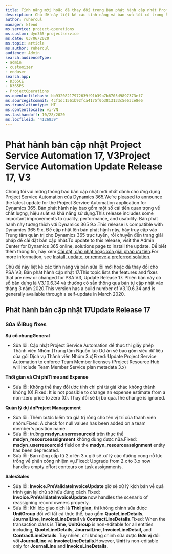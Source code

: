 ```yaml
---
title: Tính năng mới hoặc đã thay đổi trong Bản phát hành cập nhật Project Service Automation 17, V3
description: Chủ đề này liệt kê các tính năng và bản sửa lỗi có trong Bản phát hành cập nhật Project Service Automation 17, V3.
author: ruhercul
manager: kfend
ms.service: project-operations
ms.custom: dyn365-projectservice
ms.date: 03/06/2020
ms.topic: article
ms.author: ruhercul
audience: Admin
search.audienceType:
- admin
- customizer
- enduser
search.app:
- D365CE
- D365PS
- ProjectOperations
ms.openlocfilehash: bb93208217972639f91b39b7b6705d9897373ef7
ms.sourcegitcommit: 4cf1dc1561b92fca4175f0b3813133c5e63ce8e6
ms.translationtype: HT
ms.contentlocale: vi-VN
ms.lasthandoff: 10/28/2020
ms.locfileid: "4126839"
---
```

# <a name="project-service-automation-update-release-17-v3"></a><span data-ttu-id="d7489-103">Phát hành bản cập nhật Project Service Automation 17, V3</span><span class="sxs-lookup"><span data-stu-id="d7489-103">Project Service Automation Update Release 17, V3</span></span>

<span data-ttu-id="d7489-104">Chúng tôi vui mừng thông báo bản cập nhật mới nhất dành cho ứng dụng Project Service Automation của Dynamics 365.</span><span class="sxs-lookup"><span data-stu-id="d7489-104">We’re pleased to announce the latest update for the Project Service Automation application for Dynamics 365.</span></span> <span data-ttu-id="d7489-105">Bản phát hành này bao gồm một số cải tiến quan trọng về chất lượng, hiệu suất và khả năng sử dụng.</span><span class="sxs-lookup"><span data-stu-id="d7489-105">This release includes some important improvements to quality, performance, and usability.</span></span>  <span data-ttu-id="d7489-106">Bản phát hành này tương thích với Dynamics 365 9.x.</span><span class="sxs-lookup"><span data-stu-id="d7489-106">This release is compatible with Dynamics 365 9.x.</span></span> <span data-ttu-id="d7489-107">Để cập nhật lên bản phát hành này, hãy truy cập vào Trung tâm quản trị cho Dynamics 365 trực tuyến, rồi chuyển đến trang giải pháp để cài đặt bản cập nhật.</span><span class="sxs-lookup"><span data-stu-id="d7489-107">To update to this release, visit the Admin Center for Dynamics 365 online, solutions page to install the update.</span></span> <span data-ttu-id="d7489-108">Để biết thêm thông tin, hãy xem [Cài đặt, cập nhật hoặc xóa giải pháp ưu tiên](https://docs.microsoft.com/power-platform/admin/install-remove-preferred-solution).</span><span class="sxs-lookup"><span data-stu-id="d7489-108">For more information, see [Install, update, or remove a preferred solution](https://docs.microsoft.com/power-platform/admin/install-remove-preferred-solution).</span></span>

<span data-ttu-id="d7489-109">Chủ đề này liệt kê các tính năng và bản sửa lỗi mới hoặc đã thay đổi cho PSA V3, Bản phát hành cập nhật 17.</span><span class="sxs-lookup"><span data-stu-id="d7489-109">This topic lists the features and fixes that are new or changed for PSA V3, Update Release 17.</span></span> <span data-ttu-id="d7489-110">Phiên bản này có số bản dựng là V3.10.6.34 và thường có sẵn thông qua bản tự cập nhật vào tháng 3 năm 2020.</span><span class="sxs-lookup"><span data-stu-id="d7489-110">This version has a build number of V3.10.6.34 and is generally available through a self-update in March 2020.</span></span>


## <a name="update-release-17"></a><span data-ttu-id="d7489-111">Phát hành bản cập nhật 17</span><span class="sxs-lookup"><span data-stu-id="d7489-111">Update Release 17</span></span>

### <a name="bug-fixes"></a><span data-ttu-id="d7489-112">Sửa lỗi</span><span class="sxs-lookup"><span data-stu-id="d7489-112">Bug fixes</span></span>

<span data-ttu-id="d7489-113">**Sự cố chung**</span><span class="sxs-lookup"><span data-stu-id="d7489-113">**General**</span></span>

- <span data-ttu-id="d7489-114">Sửa lỗi: Cập nhật Project Service Automation để thực thi giấy phép Thành viên Nhóm (Trung tâm Nguồn lực Dự án sẽ bao gồm siêu dữ liệu của gói Dịch vụ Thành viên Nhóm 3.x)</span><span class="sxs-lookup"><span data-stu-id="d7489-114">Fixed: Update Project Service Automation to enforce Team Member licenses (Project Resource Hub will include Team Member Service plan metadata 3.x)</span></span>
 
<span data-ttu-id="d7489-115">**Thời gian và Chi phí**</span><span class="sxs-lookup"><span data-stu-id="d7489-115">**Time and Expense**</span></span>

- <span data-ttu-id="d7489-116">Sửa lỗi: Không thể thay đổi ước tính chi phí từ giá khác không thành không (0).</span><span class="sxs-lookup"><span data-stu-id="d7489-116">Fixed: It is not possible to change an expense estimate from a non-zero price to zero (0).</span></span> <span data-ttu-id="d7489-117">Thay đổi sẽ bị bỏ qua.</span><span class="sxs-lookup"><span data-stu-id="d7489-117">The change is ignored.</span></span>

<span data-ttu-id="d7489-118">**Quản lý dự án**</span><span class="sxs-lookup"><span data-stu-id="d7489-118">**Project Management**</span></span>

- <span data-ttu-id="d7489-119">Sửa lỗi: Thêm bước kiểm tra giá trị rỗng cho tên vị trí của thành viên nhóm.</span><span class="sxs-lookup"><span data-stu-id="d7489-119">Fixed: A check for null values has been added on a team member's position name.</span></span>
- <span data-ttu-id="d7489-120">Sửa lỗi: trường **msdyn_userresourceid** trên thực thể **msdyn_resourceassignment** không dùng được nữa.</span><span class="sxs-lookup"><span data-stu-id="d7489-120">Fixed: **msdyn_userresourceid** field on the **msdyn_resourceassignment** entity has been deprecated.</span></span>
- <span data-ttu-id="d7489-121">Sửa lỗi: Bản nâng cấp từ 2.x lên 3.x giờ sẽ xử lý các đường cong nỗ lực trống về phân công nhiệm vụ.</span><span class="sxs-lookup"><span data-stu-id="d7489-121">Fixed: Upgrade from 2.x to 3.x now handles empty effort contours on task assignments.</span></span>

<span data-ttu-id="d7489-122">**Sales**</span><span class="sxs-lookup"><span data-stu-id="d7489-122">**Sales**</span></span>

- <span data-ttu-id="d7489-123">Sửa lỗi: **Invoice.PreValidateInvoiceUpdate** giờ sẽ xử lý kịch bản về quá trình gán lại chủ sở hữu đúng cách.</span><span class="sxs-lookup"><span data-stu-id="d7489-123">Fixed: **Invoice.PreValidateInvoiceUpdate** now handles the scenario of reassigning record owners properly.</span></span>
- <span data-ttu-id="d7489-124">Sửa lỗi: Khi lớp giao dịch là **Thời gian**, thì không chỉnh sửa được **UnitGroup** đối với tất cả thực thể, bao gồm **QuoteLineDetails**, **JournalLine**, **InvoiceLineDetail** và **ContractLineDetails**.</span><span class="sxs-lookup"><span data-stu-id="d7489-124">Fixed: When the transaction class is **Time**, **UnitGroup** is non-editable for all entities including, **QuoteLineDetails**, **JournalLine**, **InvoiceLineDetail**, and **ContractLineDetails**.</span></span> <span data-ttu-id="d7489-125">Tuy nhiên, chỉ không chỉnh sửa được **Đơn vị** đối với **JournalLine** và **InvoiceLineDetails**.</span><span class="sxs-lookup"><span data-stu-id="d7489-125">However, **Unit** is non-editable only for **JournalLine** and **InvoiceLineDetails**.</span></span>


